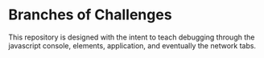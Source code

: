 # Branches of Challenges

This repository is designed with the intent to teach debugging through the
javascript console, elements, application, and eventually the network tabs.
